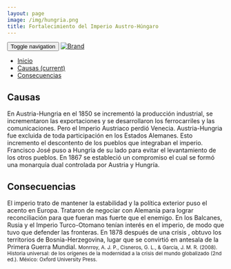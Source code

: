 ```yaml
---
layout: page
image: /img/hungria.png
title: Fortalecimiento del Imperio Austro-Húngaro
---
```

<nav class="navbar navbar-inverse navbar-translucent navbar-fixed-top" id="navbar">
	<div class="container-fluid">
	    <div class="navbar-header">
		    <button type="button" class="navbar-toggle collapsed" data-toggle="collapse" data-target="#bs-example-navbar-collapse-1" aria-expanded="false">
	        <span class="sr-only">Toggle navigation</span>
	        <span class="icon-bar"></span>
	        <span class="icon-bar"></span>
	        <span class="icon-bar"></span>
	      </button>
	      <a class="navbar-brand" href="{{site.github.url}}">
	        <img alt="Brand" src="{{site.github.url}}{{site.icon}}">
	      </a>
	    </div>
	    <!-- Collect the nav links, forms, and other content for toggling -->
	    <div class="collapse navbar-collapse" id="bs-example-navbar-collapse-1">
	      <ul class="nav navbar-nav">
		    <li><a href="{{site.github.url}}">Inicio</a></li>
	        <li class="active"><a href="#causas">Causas <span class="sr-only">(current)</span></a></li>
	        <li><a href="#cons">Consecuencias</a></li>
	      </ul>
	    </div><!-- /.navbar-collapse -->
	</div>
</nav>

<h2 id="causas">Causas</h2>
En Austria-Hungria en el 1850 se incrementó la producción industrial, se incrementaron las exportaciones y se desarrollaron los ferrocarriles y las comunicaciones. Pero el Imperio Austriaco perdió Venecia. Austria-Hungria fue excluida de toda participación en los Estados Alemanes. Esto incremento el descontento de los pueblos que integraban el imperio. Francisco José puso a Hungría de su lado para evitar el levantamiento de los otros pueblos. En 1867 se estableció un compromiso el cual se formó una monarquía dual controlada por Austria y Hungría.

<h2 id="cons">Consecuencias</h2>
El imperio trato de mantener la estabilidad y la política exterior puso el acento en Europa. Trataron de negociar con Alemania para lograr reconciliación para que fueran mas fuerte que el enemigo. En los Balcanes, Rusia y el Imperio Turco-Otomano tenían interés en el imperio, de modo que tuvo que defender las fronteras. En 1878 después de una crisis , obtuvo los territorios de Bosnia-Herzegovina, lugar que se convirtió en antesala de la Primera Guerra Mundial.

<small class="bib">
Monrroy, A. J. P., Cisneros, G. L., & García, J. M. R. (2008). Historia universal: de los orígenes de la modernidad a la crisis del mundo globalizado (2nd ed.). México: Oxford University Press.
</small>
